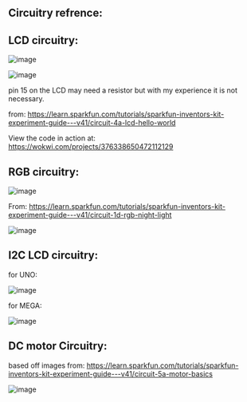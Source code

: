 
## Circuitry refrence:


## LCD circuitry:


![image](https://user-images.githubusercontent.com/120524043/230995807-3cc91eb4-2e80-49ba-9183-5a58fe1ee0da.png)

![image](https://user-images.githubusercontent.com/120524043/230995907-dd16ad8f-0594-4d0a-aae2-2b18517b2ccb.png)

pin 15 on the LCD may need a resistor but with my experience it is not necessary.

from: https://learn.sparkfun.com/tutorials/sparkfun-inventors-kit-experiment-guide---v41/circuit-4a-lcd-hello-world

View the code in action at: https://wokwi.com/projects/376338650472112129

## RGB circuitry:

![image](https://user-images.githubusercontent.com/120524043/231278342-cc2b0c98-e843-4fbf-84f3-33af694f54f3.png)

From: https://learn.sparkfun.com/tutorials/sparkfun-inventors-kit-experiment-guide---v41/circuit-1d-rgb-night-light

![image](https://user-images.githubusercontent.com/120524043/231278475-3cb5945b-d7df-4a3f-809f-d8b174426a2b.png)

## I2C LCD circuitry:

for UNO:


![image](https://user-images.githubusercontent.com/120524043/235036844-33bece80-c2f3-4c22-a6df-27b0ecc07107.png)


for MEGA:

![image](https://user-images.githubusercontent.com/120524043/235036906-5087e62e-3ade-42e0-b321-19977132f050.png)

## DC motor Circuitry:

based off images from: https://learn.sparkfun.com/tutorials/sparkfun-inventors-kit-experiment-guide---v41/circuit-5a-motor-basics

![image](https://user-images.githubusercontent.com/120524043/235282204-486341ab-5d40-4821-9ad6-ee9cf362ed46.png)

